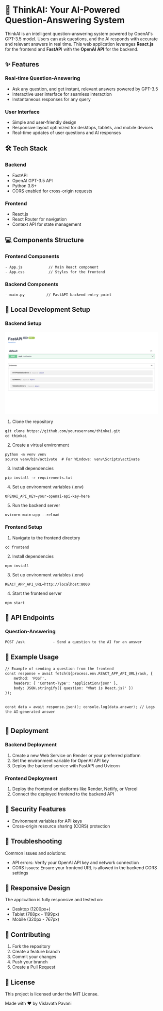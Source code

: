 <!DOCTYPE html>
<html lang="en">
<head>
    <meta charset="UTF-8">
    <meta name="viewport" content="width=device-width, initial-scale=1.0">
</head>
<body>

<h1>🚀 ThinkAI: Your AI-Powered Question-Answering System</h1>

<p>ThinkAI is an intelligent question-answering system powered by OpenAI's GPT-3.5 model. Users can ask questions, and the AI responds with accurate and relevant answers in real time. This web application leverages <strong>React.js</strong> for the frontend and <strong>FastAPI</strong> with the <strong>OpenAI API</strong> for the backend.</p>

<h2>✨ Features</h2>

<h3>Real-time Question-Answering</h3>
<ul>
    <li>Ask any question, and get instant, relevant answers powered by GPT-3.5</li>
    <li>Interactive user interface for seamless interaction</li>
    <li>Instantaneous responses for any query</li>
</ul>

<h3>User Interface</h3>
<ul>
    <li>Simple and user-friendly design</li>
    <li>Responsive layout optimized for desktops, tablets, and mobile devices</li>
    <li>Real-time updates of user questions and AI responses</li>
</ul>

<h2>🛠️ Tech Stack</h2>

<h3>Backend</h3>
<ul>
    <li>FastAPI</li>
    <li>OpenAI GPT-3.5 API</li>
    <li>Python 3.8+</li>
    <li>CORS enabled for cross-origin requests</li>
</ul>

<h3>Frontend</h3>
<ul>
    <li>React.js</li>
    <li>React Router for navigation</li>
    <li>Context API for state management</li>
</ul>

<h2>💻 Components Structure</h2>

<h3>Frontend Components</h3>
<pre><code>- App.js            // Main React component
- App.css           // Styles for the frontend</code></pre>

<h3>Backend Components</h3>
<pre><code>- main.py          // FastAPI backend entry point</code></pre>


<h2>🚀 Local Development Setup</h2>

<h3>Backend Setup</h3>

![Backend](back-end.png)

1. Clone the repository
<pre><code>git clone https://github.com/yourusername/thinkai.git
cd thinkai</code></pre>

2. Create a virtual environment
<pre><code>python -m venv venv
source venv/bin/activate  # For Windows: venv\Scripts\activate</code></pre>

3. Install dependencies
<pre><code>pip install -r requirements.txt</code></pre>

4. Set up environment variables (.env)
<pre><code>OPENAI_API_KEY=your-openai-api-key-here</code></pre>

5. Run the backend server
<pre><code>uvicorn main:app --reload</code></pre>

<h3>Frontend Setup</h3>

1. Navigate to the frontend directory
<pre><code>cd frontend</code></pre>

2. Install dependencies
<pre><code>npm install</code></pre>

3. Set up environment variables (.env)
<pre><code>REACT_APP_API_URL=http://localhost:8000</code></pre>

4. Start the frontend server
<pre><code>npm start</code></pre>

<h2>📡 API Endpoints</h2>

<h3>Question-Answering</h3>
<pre><code>POST /ask             - Send a question to the AI for an answer</code></pre>

<h2>🔄 Example Usage</h2>
<pre><code>// Example of sending a question from the frontend
const response = await fetch(${process.env.REACT_APP_API_URL}/ask, {
    method: 'POST',
    headers: { 'Content-Type': 'application/json' },
    body: JSON.stringify({ question: 'What is React.js?' })
});

const data = await response.json();
console.log(data.answer); // Logs the AI-generated answer</code></pre>

<h2>🚀 Deployment</h2>

<h3>Backend Deployment</h3>
<ol>
    <li>Create a new Web Service on Render or your preferred platform</li>
    <li>Set the environment variable for OpenAI API key</li>
    <li>Deploy the backend service with FastAPI and Uvicorn</li>
</ol>

<h3>Frontend Deployment</h3>
<ol>
    <li>Deploy the frontend on platforms like Render, Netlify, or Vercel</li>
    <li>Connect the deployed frontend to the backend API</li>
</ol>

<h2>🔐 Security Features</h2>
<ul>
    <li>Environment variables for API keys</li>
    <li>Cross-origin resource sharing (CORS) protection</li>
</ul>

<h2>🐛 Troubleshooting</h2>
Common issues and solutions:
<ul>
    <li>API errors: Verify your OpenAI API key and network connection</li>
    <li>CORS issues: Ensure your frontend URL is allowed in the backend CORS settings</li>
</ul>

<h2>📱 Responsive Design</h2>
The application is fully responsive and tested on:
<ul>
    <li>Desktop (1200px+)</li>
    <li>Tablet (768px - 1199px)</li>
    <li>Mobile (320px - 767px)</li>
</ul>

<h2>🤝 Contributing</h2>
<ol>
    <li>Fork the repository</li>
    <li>Create a feature branch</li>
    <li>Commit your changes</li>
    <li>Push your branch</li>
    <li>Create a Pull Request</li>
</ol>

<h2>📄 License</h2>
<p>This project is licensed under the MIT License.</p>

<p>Made with ❤️ by Vislavath Pavani</p>

</body>
</html>
